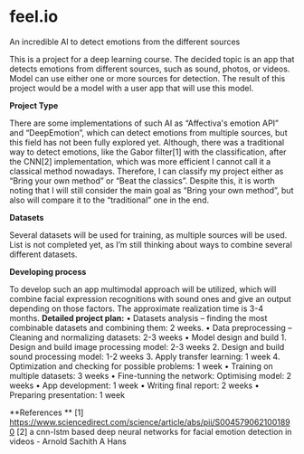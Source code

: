# feel.io
An incredible AI to detect emotions from the different sources

This is a project for a deep learning course. The decided topic is an app that detects emotions from different sources, such as sound, photos, or videos.  Model can use either one or more sources for detection. 
The result of this project would be a model with a user app that will use this model.


**Project Type**

There are some implementations of such AI as “Affectiva's emotion API” and “DeepEmotion”, which can detect emotions from multiple sources, but this field has not been fully explored yet. 
Although, there was a traditional way to detect emotions, like the Gabor filter[1] with the classification, after the CNN[2] implementation, which was more efficient I cannot call it a classical method nowadays. Therefore, I can classify my project either as “Bring your own method” or “Beat the classics”. Despite this, it is worth noting that I will still consider the main goal as “Bring your own method”, but also will compare it to the “traditional” one in the end.

**Datasets**

Several datasets will be used for training, as multiple sources will be used. List is not completed yet, as I’m still thinking about ways to combine several different datasets. 

**Developing process**

To develop such an app multimodal approach will be utilized, which will combine facial expression recognitions with sound ones and give an output depending on those factors.
The approximate realization time is 3-4 months. 
**Detailed project plan:**
  •	Datasets analysis – finding the most combinable datasets and combining them: 2 weeks.
  •	Data preprocessing – Cleaning and normalizing datasets: 2-3 weeks 
  •	Model design and build 
    1.	Design and build image processing model: 2-3 weeks 
    2.	Design and build sound processing model: 1-2 weeks
    3.	Apply transfer learning: 1 week
    4.	Optimization and checking for possible problems: 1 week
  •	Training on multiple datasets: 3 weeks
  •	Fine-tunning the network: Optimising model: 2 weeks 
  •	App development: 1 week
  •	Writing final report: 2 weeks
  •	Preparing presentation: 1 week


**References **
[1] https://www.sciencedirect.com/science/article/abs/pii/S0045790621001890
[2] a cnn-lstm based deep neural networks for facial emotion detection in videos - Arnold Sachith A Hans

